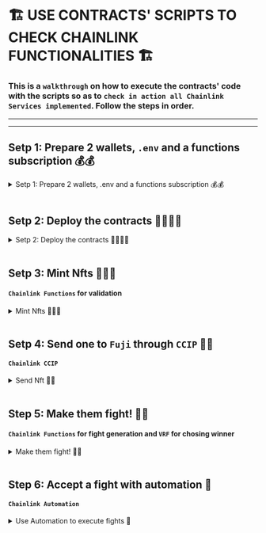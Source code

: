 # 🏗️ USE CONTRACTS' SCRIPTS TO CHECK CHAINLINK FUNCTIONALITIES 🏗️

### This is a `walkthrough` on how to execute the contracts' code with the scripts so as to `check in action all Chainlink Services implemented`. Follow the steps in order.

---

---

## Setp 1: Prepare 2 wallets, `.env` and a functions subscription 💰💰

<details><summary> Setp 1: Prepare 2 wallets, .env and a functions subscription 💰💰 </summary>

### Settning up `.env` 🔏

1. Create and fill up an [.env](../.env.example) file with your secret values. Check [.env.example](../.env.example).

   - Get yout EtherScan API key from [here](https://etherscan.io/apis).
   - Get a Sepolia RPC_URL node provider from [here](https://www.alchemy.com/).
   - Get an OpenAI API key. (Not needed in this PoC yet)

### Setting up wallets 💰

2. Set your addresses value in the [Utils.sol](../contracts/Utils.sol) file. It's very visible just enter the file.

```solidity
// Utils.sol

// For now change just the parameters below
address constant DEPLOYER = YOUR_METAMASK_ADDRESS; //🟢 <--
address constant PLAYER_FOR_FIGHTS = YOUR_OTHER_ADDRESS; // 🟢
```

3. Fund your metamask wallet with funds. To use the contracts you will need to have 2 accounts with funds in the following chains: Sepolia and Fuji:

   3.1. Native coin in Fuji-Avalanche and Sepolia-Ethereum.

   3.2. Get LINK token too.

   - An [ETH-Faucet](https://sepoliafaucet.com/).
   - [LINK-Official-Faucet](https://faucets.chain.link/) that also provides AVL if connected to AVL chains like Fuji.

### Setting up Functions Subscriptions 🔢

1. In this example we won't fight in Fuji so you will only need a subscription
   to Sepolia --> [Chainlink Functions Sepolia Subs UI](https://functions.chain.link/)

2. Fund the subscription with at least 0.7 LINK. (Recomended 1.5 LINK)

3. Change the `ETH_SEPOLIA_FUNCS_SUBS_ID` 🟢 in the [Utils.sol](../contracts/Utils.sol) to
   the one you just got.

---

</details>
<br/>

## Setp 2: Deploy the contracts 📜📜📜📜

<details><summary> Setp 2: Deploy the contracts 📜📜📜📜  </summary>

Now its time to deploy the contracts. We will deploy the contracts in the following order:

> 📘 **Note** ℹ️: Delete `--etherscan-api-key $S_ETHERSCAN_API_KEY_VERIFY --verify` if you don't wanna verify the contracts.

> 📘 **Note 2** ℹ️: We don't use `--ffi` functionality just in case there are some shell commands that are not available in your machine. Thus you will have to manually copy 3 values in a Utils file.

```bash
cd src/backend/

source .env

forge script script/Deployment.s.sol --rpc-url $S_RPC_URL_SEPOLIA --private-key $S_SK_DEPLOYER --broadcast --etherscan-api-key $S_ETHERSCAN_API_KEY_VERIFY --verify
```

> 🚧**Note 2**⚠️ : Press save on Utils.sol every time you change a value.

Now in the [Utils.sol](../contracts/Utils.sol) change the `DEPLOYED_SEPOLIA_COLLECTION`, `SEPOLIA_FIGHT_MATCHMAKER`, and `SEPOLIA_FIGHT_EXECUTOR` addresses values to the ones you will see logged at the beggining of the command execution in the terminal. Check the contracts on [Etherscan](https://sepolia.etherscan.io/).

Now run:

```bash
forge script script/Deployment.s.sol --rpc-url $AVL_NODE_PROVIDER --private-key $S_SK_DEPLOYER --broadcast --etherscan-api-key $S_ETHERSCAN_API_KEY_VERIFY --verify
```

Now change in [Utils.sol](../contracts/Utils.sol) change the `DEPLOYED_FUJI_BARRACKS` address value to the one you will se printed onto the screen again and then run:

```bash
forge script script/Deployment.s.sol --sig "initSepoliaCollection()" --rpc-url $S_RPC_URL_SEPOLIA --private-key $S_SK_DEPLOYER --broadcast
```

**TODO**: if we have time automate this process with chainlink tool-kit

Now add the addresses `DEPLOYED_SEPOLIA_COLLECTION` and `SEPOLIA_FIGHT_EXECUTOR` as consumers from the UI in your [Functions Subscription](https://functions.chain.link/). For this, you will need to connect the wallet you used to deploy the contracts, click on your subscription ID, under "My Subscriptions" > "Active", and then on "Add consumer".

---

</details>
<br/>

## Setp 3: Mint Nfts 👨‍👨‍👧

#### `Chainlink Functions` for validation

<details><summary> Mint Nfts 👨‍👨‍👧   </summary>

Mint 3 NFTs, 2 of them will fight and we will
send 1 to Fuji and back.

Run it 3 times for 3 NFTs.

> 📘 **Note** ℹ️: If you want them to have differnet
> prompts change the `VALID_PROMPT` value in [Utils.sol](../contract/Utils.sol). Make them short though we don't have length checkers yet. Like 3 words at most in each field.

```bash
forge script script/eth-MintNft.s.sol --rpc-url $S_RPC_URL_SEPOLIA --private-key $S_SK_DEPLOYER --broadcast
```

---

</details>
<br/>

## Setp 4: Send one to `Fuji` through `CCIP` 🏣📮

#### `Chainlink CCIP`

<details><summary> Send Nft 🏣📮 </summary>

We will send NFT with ID == 3 from `Sepolia` to `Fuji`. This will take around 15min as Sepolia finalization time is 15min.

```bash
forge script script/SendNftCCIP.s.sol --rpc-url $S_RPC_URL_SEPOLIA --private-key $S_SK_DEPLOYER --broadcast
```

If you want to send it back just run after 15-20min have passed the following command. It will take a bit less time to come back as Fuji finalization time is shorter:

```bash
forge script script/SendNftCCIP.s.sol --rpc-url $AVL_NODE_PROVIDER --private-key $S_SK_DEPLOYER --broadcast
```

> 📘 **Note** ℹ️: Check your contract at [SnowTrace](https://testnet.snowtrace.io/) in the `Internal Transactions` section to see if the NFT has arrived. If so there will be more than 2 internal transactions.

---

</details>
<br/>

## Step 5: Make them fight! 👊🤯

#### `Chainlink Functions` for fight generation and `VRF` for chosing winner

<details><summary> Make them fight! 👊🤯   </summary>

First we will request a fight with `DPELOYER` using NFT1,
then we will accept it with `PLAYER_FOR_FIGHTS` using NFT2.

> 📘 **Note** ℹ️: `DEPLOYER` owns NFT2 but the script we are gonna run transfers it to `PLAYER_FOR_FIGHTS`.

```bash
# Request a fight
forge script script/eth-Fight.s.sol --rpc-url $S_RPC_URL_SEPOLIA --private-key $S_SK_DEPLOYER --broadcast
```

```bash
# Accept the fight
forge script script/eth-Fight.s.sol --rpc-url $S_RPC_URL_SEPOLIA --private-key $S_SK_DEPLOYER --broadcast --sig "accept()"
```

Now you should see in your `Chainlink Functions` subscription the request going on. When functions fulfill its request then you will see in your `VRF` subscripton a request pending. You should be able to see the `VRF` subscription at [https://vrf.chain.link/sepolia/YOUR_VRF_SUBS_ID](https://vrf.chain.link/sepolia/) You can consult the VRF ID in Etherscan from the `FightExecutor` contract. Or run this command in the terminal:

```bash
forge script script/CheckVrfSubsIs.s.sol --rpc-url $S_RPC_URL_SEPOLIA --private-key $S_SK_DEPLOYER
```

> 🚧 **Note** ⚠️: When we were testing all it seems like there are no nodes
> fulfilling VRF request on Sepolia as it remains pending for hours and never answered. In that case run the following command to decide a winner:

```bash
forge script script/eth-Fight.s.sol --rpc-url $S_RPC_URL_SEPOLIA --private-key $S_SK_DEPLOYER --broadcast --sig "settle()"
```

---

</details>
<br/>

## Step 6: Accept a fight with automation 🤖

#### `Chainlink Automation`

<details><summary> Use Automation to execute fights 🤖 </summary>

I couldn't test the automation code but its written in the contracts. Reasons why:

- In Sepolia testnet: One day I could deploy register automation but the other days I was getting: auto-approved disabled. I tried registring the upkeep with Chainlinks UI but it said `Pending approval...` and never changed.

- In Fuji: It was just failing with rever reason `evm error` from the `KeeperRegistryLogicB2_1.sol` contract.

Whenever we manage to create a succesfull regstration this commands should
request a fight and that fight would be later accepted by the Keeper.

```bash
# Automates nft id 2.
forge script script/eth-AutomatedFight.s.sol --rpc-url $S_RPC_URL_SEPOLIA --private-key $S_SK_PLAYER --broadcast

```

```bash
# Nft id 1 requests a fight, as nftid 2 is automated it should be accepted in the next block.
forge script script/eth-AutomatedFight.s.sol --rpc-url $S_RPC_URL_SEPOLIA --private-key $S_SK_DEPLOYER --broadcast --sig "request()"
```

---

</details>
<br/>
